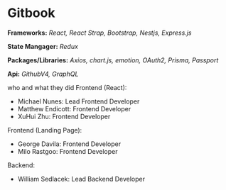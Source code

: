 # Gitbook

**Frameworks:**
  *React, React Strap, Bootstrap, Nestjs, Express.js*
  
**State Mangager:** 
  *Redux*
  
**Packages/Libraries:** 
  *Axios, chart.js, emotion, OAuth2, Prisma, Passport*
  
**Api:** 
  *GithubV4, GraphQL*


who and what they did
Frontend (React):
 - Michael Nunes: Lead Frontend Developer
 - Matthew Endicott: Frontend Developer
 - XuHui Zhu: Frontend Developer

Frontend (Landing Page):
 - George Davila: Frontend Developer
 - Milo Rastgoo: Frontend Developer


Backend:
 - William Sedlacek: Lead Backend Developer
